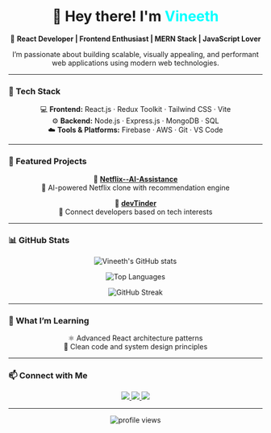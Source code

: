 <!-- Intro Section -->
<h1 align="center">👋 Hey there! I'm <span style="color:#00FFFF;">Vineeth</span></h1>

<p align="center">
  🚀 <b>React Developer | Frontend Enthusiast | MERN Stack | JavaScript Lover</b>  
</p>

<p align="center">
  I’m passionate about building scalable, visually appealing, and performant web applications using modern web technologies.
</p>

---

### 🧩 Tech Stack
<div align="center">

💻 <b>Frontend:</b> React.js · Redux Toolkit · Tailwind CSS · Vite  
⚙️ <b>Backend:</b> Node.js · Express.js · MongoDB · SQL  
☁️ <b>Tools & Platforms:</b> Firebase · AWS · Git · VS Code  

</div>

---

### 🌟 Featured Projects
<div align="center">

🔹 <a href="https://github.com/vineethkumar1607/Netflix--AI-Assistance"><b>Netflix--AI-Assistance</b></a>  
🎥 AI-powered Netflix clone with recommendation engine  

🔹 <a href="https://github.com/vineethkumar1607/devTinder"><b>devTinder</b></a>  
💬 Connect developers based on tech interests  

</div>

---

### 📊 GitHub Stats
<div align="center">
  
![Vineeth's GitHub stats](https://github-readme-stats.vercel.app/api?username=vineethkumar1607&show_icons=true&theme=radical&hide_border=true&border_radius=10)

![Top Languages](https://github-readme-stats.vercel.app/api/top-langs/?username=vineethkumar1607&layout=compact&theme=radical&hide_border=true&border_radius=10)

![GitHub Streak](https://streak-stats.demolab.com?user=vineethkumar1607&theme=radical&hide_border=true&border_radius=10)

</div>

---

### 🧠 What I’m Learning
<div align="center">

⚛️ Advanced React architecture patterns  
🧩 Clean code and system design principles  

</div>

---

### 📫 Connect with Me
<div align="center">
  
<a href="https://linkedin.com/in/your-link">
  <img src="https://img.shields.io/badge/LinkedIn-0077B5?style=for-the-badge&logo=linkedin&logoColor=white" />
</a>
<a href="mailto:vineethkumar1607@gmail.com">
  <img src="https://img.shields.io/badge/Gmail-D14836?style=for-the-badge&logo=gmail&logoColor=white" />
</a>
<a href="https://github.com/vineethkumar1607">
  <img src="https://img.shields.io/badge/GitHub-000?style=for-the-badge&logo=github&logoColor=white" />
</a>

</div>

---

<div align="center">
  <img src="https://komarev.com/ghpvc/?username=vineethkumar1607&label=Profile%20Views&color=blue&style=flat" alt="profile views" />
</div>
